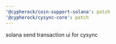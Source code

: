 ```yaml
---
'@cypherock/coin-support-solana': patch
'@cypherock/cysync-core': patch
---
```


solana send transaction ui for cysync
